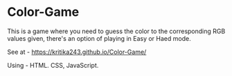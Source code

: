 # Color-Game
This is a game where you need to guess the color to the corresponding RGB values given, there's an option of playing in Easy or Haed mode.

See at - https://kritika243.github.io/Color-Game/

Using - HTML. CSS, JavaScript.
